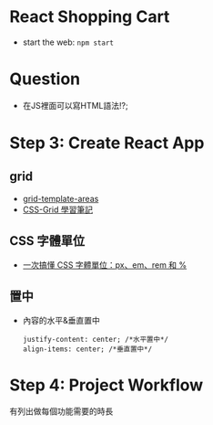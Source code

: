 # React Shopping Cart
* start the web: `npm start`
# Question
* 在JS裡面可以寫HTML語法!?;
  

# Step 3: Create React App
## grid
* [grid-template-areas](https://developer.mozilla.org/zh-CN/docs/Web/CSS/grid-template-areas)
* [CSS-Grid 學習筆記](https://ithelp.ithome.com.tw/articles/10231044)

## CSS 字體單位
* [一次搞懂 CSS 字體單位：px、em、rem 和 %](https://www.oxxostudio.tw/articles/201809/css-font-size.html)

## 置中
* 內容的水平&垂直置中
  ```
  justify-content: center; /*水平置中*/
  align-items: center; /*垂直置中*/
  ```

# Step 4: Project Workflow 
有列出做每個功能需要的時長
